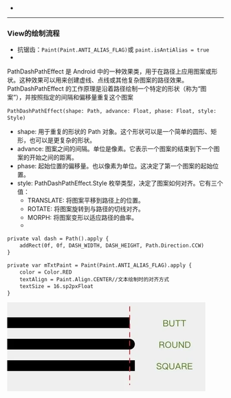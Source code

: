 - [](#draw)

-------------------------

### <span id = "draw">View的绘制流程</span>

- 抗锯齿：`Paint(Paint.ANTI_ALIAS_FLAG)`或 `paint.isAntiAlias = true`
- 

PathDashPathEffect 是 Android 中的一种效果类，用于在路径上应用图案或形状。这种效果可以用来创建虚线、点线或其他复杂图案的路径效果。PathDashPathEffect
的工作原理是沿着路径绘制一个特定的形状（称为“图案”），并按照指定的间隔和偏移量重复这个图案

```agsl
PathDashPathEffect(shape: Path, advance: Float, phase: Float, style: Style)
```

- shape: 用于重复的形状的 Path 对象。这个形状可以是一个简单的圆形、矩形，也可以是更复杂的形状。
- advance: 图案之间的间隔。单位是像素。它表示一个图案的结束到下一个图案的开始之间的距离。
- phase: 起始位置的偏移量。也以像素为单位。这决定了第一个图案的起始位置。
- style: PathDashPathEffect.Style 枚举类型，决定了图案如何对齐。它有三个值：
    - TRANSLATE: 将图案平移到路径上的位置。
    - ROTATE: 将图案旋转到与路径的切线对齐。
    - MORPH: 将图案变形以适应路径的曲率。
    -

```agsl
private val dash = Path().apply {
    addRect(0f, 0f, DASH_WIDTH, DASH_HEIGHT, Path.Direction.CCW)
}
```

```agsl
private var mTxtPaint = Paint(Paint.ANTI_ALIAS_FLAG).apply {
    color = Color.RED
    textAlign = Paint.Align.CENTER//文本绘制时的对齐方式
    textSize = 16.sp2pxFloat
}
```

![mPaint.strokeCap = Paint.Cap.ROUND](../../picture/customview1.png)
